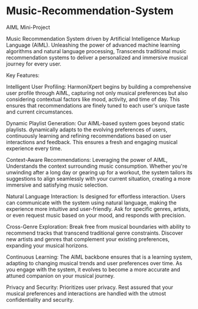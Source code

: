 # Music-Recommendation-System
AIML Mini-Project

Music Recommendation System driven by Artificial Intelligence Markup Language (AIML). Unleashing the power of advanced machine learning algorithms and natural language processing, Transcends traditional music recommendation systems to deliver a personalized and immersive musical journey for every user.

Key Features:

Intelligent User Profiling: HarmoniXpert begins by building a comprehensive user profile through AIML, capturing not only musical preferences but also considering contextual factors like mood, activity, and time of day. This ensures that recommendations are finely tuned to each user's unique taste and current circumstances.

Dynamic Playlist Generation: Our AIML-based system goes beyond static playlists. dynamically adapts to the evolving preferences of users, continuously learning and refining recommendations based on user interactions and feedback. This ensures a fresh and engaging musical experience every time.

Context-Aware Recommendations: Leveraging the power of AIML, Understands the context surrounding music consumption. Whether you're unwinding after a long day or gearing up for a workout, the system tailors its suggestions to align seamlessly with your current situation, creating a more immersive and satisfying music selection.

Natural Language Interaction: Is designed for effortless interaction. Users can communicate with the system using natural language, making the experience more intuitive and user-friendly. Ask for specific genres, artists, or even request music based on your mood, and responds with precision.

Cross-Genre Exploration: Break free from musical boundaries with ability to recommend tracks that transcend traditional genre constraints. Discover new artists and genres that complement your existing preferences, expanding your musical horizons.

Continuous Learning: The AIML backbone ensures that is a learning system, adapting to changing musical trends and user preferences over time. As you engage with the system, it evolves to become a more accurate and attuned companion on your musical journey.

Privacy and Security: Prioritizes user privacy. Rest assured that your musical preferences and interactions are handled with the utmost confidentiality and security.




